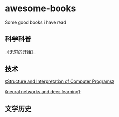 # awesome-books
Some good books i have read

## 科学科普
[《无穷的开始》](https://book.douban.com/subject/26184242/)

## 技术
[《Structure and Interpretation of Computer Programs》](https://book.douban.com/subject/1451622/)

[《neural networks and deep learning》](http://neuralnetworksanddeeplearning.com/)

## 文学历史
